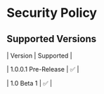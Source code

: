# Security Policy

## Supported Versions

| Version | Supported          |

| 1.0.0.1 Pre-Release | :white_check_mark: |

| 1.0 Beta 1 | :white_check_mark: |
